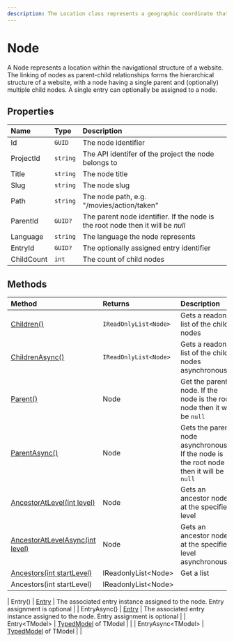 ```yaml
---
description: The Location class represents a geographic coordinate that specifies the position of a point on the Earth's surface.
---
```


# Node

A Node represents a location within the navigational structure of a website. The linking of nodes as parent-child relationships forms the hierarchical structure of a website, with a node having a single parent and (optionally) multiple child nodes. A single entry can optionally be assigned to a node.

## Properties

| Name | Type | Description |
| :--- | :--- | :---------- |
| Id | `GUID` | The node identifier |
| ProjectId | `string` | The API identifer of the project the node belongs to |
| Title | `string` | The node title |
| Slug | `string` | The node slug |
| Path | `string` | The node path, e.g. "/movies/action/taken" |
| ParentId | `GUID?` | The parent node identifier. If the node is the root node then it will be _null_ |
| Language | `string` | The language the node represents |
| EntryId | `GUID?` | The optionally assigned entry identifier |
| ChildCount | `int` | The count of child nodes |

## Methods

| Method | Returns | Description |
| :----- | :------ | :-----------|
| [Children()](/model/node-methods.md#children) | `IReadOnlyList<Node>`| Gets a readonly list of the child nodes |
| [ChildrenAsync()](/model/node-methods.md#childrenasync) | `IReadOnlyList<Node>`| Gets a readonly list of the child nodes asynchronously |
| [Parent()](/model/node-methods.md#parent) | Node | Get the parent node. If the node is the root node then it will be `null` |
| [ParentAsync()](/model/node-methods.md#parentasync) | Node | Gets the parent node asynchronously. If the node is the root node then it will be `null` |
| [AncestorAtLevel(int level)](/model/node-methods.md#ancestoratlevel) | Node | Gets an ancestor node at the specified level
| [AncestorAtLevelAsync(int level)](/model/node-methods.md#ancestoratlevelasync) | Node | Gets an ancestor node at the specified level asynchronously |
| [Ancestors(int startLevel)](/model/node-methods.md#ancestors) | IReadonlyList&lt;Node&gt; | Get a list |
| Ancestors(int startLevel) | IReadonlyList&lt;Node&gt; |  |


| Entry() | [Entry](/model/entry.md) | The associated entry instance assigned to the node. Entry assignment is optional |
| EntryAsync() | [Entry](/model/entry.md) | The associated entry instance assigned to the node. Entry assignment is optional |
| Entry&lt;TModel&gt; | [TypedModel](/key-concepts/typed-models.ms) of TModel |  |
| EntryAsync&lt;TModel&gt; | [TypedModel](/key-concepts/typed-models.ms) of TModel |  |
